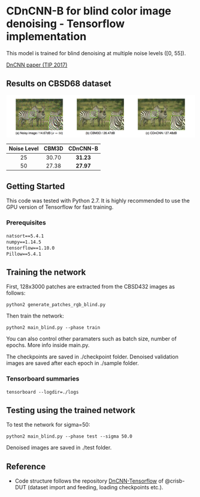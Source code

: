 # CDnCNN-B for blind color image denoising - Tensorflow implementation

This model is trained for blind denoising at multiple noise levels (\[0, 55\]).

[DnCNN paper (TIP 2017)](http://www4.comp.polyu.edu.hk/~cslzhang/paper/DnCNN.pdf)

## Results on CBSD68 dataset
![CBSD68](./imgs/denoised.png)


| Noise Level | CBM3D | CDnCNN-B |
|:-----------:|:-------:|:----------------:|
| 25          | 30.70   | **31.23**        |
| 50          | 27.38   | **27.97**        |

## Getting Started

This code was tested with Python 2.7. It is highly recommended to use the GPU version of Tensorflow for fast training.

### Prerequisites
```
natsort==5.4.1
numpy==1.14.5
tensorflow==1.10.0
Pillow==5.4.1
```

## Training the network

First, 128x3000 patches are extracted from the CBSD432 images as follows:

```
python2 generate_patches_rgb_blind.py
```
Then train the network:
```
python2 main_blind.py --phase train
```
You can also control other paramaters such as batch size, number of epochs. More info inside main.py.

The checkpoints are saved in ./checkpoint folder. Denoised validation images are saved after each epoch in ./sample folder.

### Tensorboard summaries
```
tensorboard --logdir=./logs
```

## Testing using the trained network

To test the network for sigma=50:
```
python2 main_blind.py --phase test --sigma 50.0
```
Denoised images are saved in ./test folder.


## Reference
* Code structure follows the repository [DnCNN-Tensorflow](https://github.com/crisb-DUT/DnCNN-tensorflow) of @crisb-DUT (dataset import and feeding, loading checkpoints etc.).


